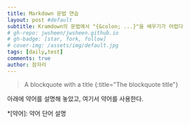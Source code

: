 ```yaml
---
title: Markdown 문법 연습
layout: post #default
subtitle: Kramdown의 문법에서 "{&colon; ...}"을 배우기가 어렵다
# gh-repo: jwsheen/jwsheen.github.io
# gh-badge: [star, fork, follow]
# cover-img: /assets/img/default.jpg
tags: [daily,test]
comments: true
author: 잠자리
---
```


> A blockquote with a title
{:title="The blockquote title"}

아래에 약어를 설명해 놓았고, 여기서 약어를 사용한다.

*[약어]: 약어 단어 설명
